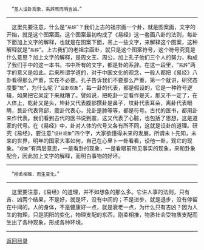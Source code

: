 &emsp;“``圣人设卦观象，系辞焉而明吉凶。``”
___
&emsp;这里先要注意，什么是“``系辞``”？我们上古的祖宗画一个卦，就是图案画，文字的开始，就是这个图案画。这个图案最初构成了《易经》这一套画八卦的法则，每卦下面加上文字的解释，也就是在图案下面，吊上一些文字，来解释这个图案，这种解释就是“``系辞``”。上古我们的老祖宗画卦，就只是这个图案符号，这个符号究竟是什么意思？加上文字的解释，是周文王、周公，加上孔子他们三个人的努力，构成了我们手中的这一本书。书中所有的文字，都是卦的系辞。在这一段里，“``系辞``”两字的意义是如此。后来所谓学道的，对于中国文化的观念，一般人都把《易经》八卦看得那么严重，实在不必要。孔子告诉我们不要那么严重，第一个就讲，研究态度要“``玩``”，为什么呢？“``设卦观象``”，每一卦的代表，都是假设的，它是一种符号逻辑，如果把它呆定下来就糟了。譬如说，把乾卦一定看作是天，那又不一定了，在人体上，乾卦又是头，坤卦又代表腹部撰卦是鼻子，坟卦代表耳朵，离卦代表眼睛，艮卦代表背部，震卦代表心，兑卦是肺等等，都是符号。古代的医书，都用卦来作代表。我们看到古代的医书说到震，这又代表了心脏，也包括了思想，这是道家的代号。在《易经》中，卦对人体的代号又各有所不同，这就是设卦的道理。研究《易经》，要注意“``设卦观象``”四个字，大家欲懂得未来的发展，所谓未卜先知，未来的世界，明年的国家大事如何，自己在心里卜一卦看看，设他一卦，观它的现象。“``观象``”有两层意思，一是看卦的现象，一是看眼前所见事实的现象，来和卦象配合，因此加上文字的解释，而明白事物的好坏。
___
&emsp;“``刚柔相推，而生变化。``”
___
&emsp;这里要注意，《易经》的道理，并不如想象的那么多。它讲人事的法则，只有吉、凶两个结果，不是好，就是坏，没有中间的；不是进步，就是退步，没有停留在中间的。人的身体，不是健康好一点，就是衰老一点，为什么只有吉凶？因为人生的物理，只是阴阳的变化，物理支配的东西，刚柔相推，物质社会受物质支配而生出了各种现象，形成各种环境。
___
[返回目录](../../master/README.md#目录)